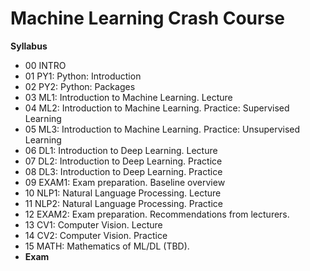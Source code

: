# Machine Learning Crash Course

**Syllabus**  
* 00 INTRO  
* 01 PY1: Python: Introduction  
* 02 PY2: Python: Packages  
* 03 ML1: Introduction to Machine Learning. Lecture  
* 04 ML2: Introduction to Machine Learning. Practice: Supervised Learning
* 05 ML3: Introduction to Machine Learning. Practice: Unsupervised Learning
* 06 DL1: Introduction to Deep Learning. Lecture  
* 07 DL2: Introduction to Deep Learning. Practice 
* 08 DL3: Introduction to Deep Learning. Practice 
* 09 EXAM1: Exam preparation. Baseline overview   
* 10 NLP1: Natural Language Processing. Lecture   
* 11 NLP2: Natural Language Processing. Practice  
* 12 EXAM2: Exam preparation. Recommendations from lecturers. 
* 13 CV1: Computer Vision. Lecture  
* 14 CV2: Computer Vision. Practice 
* 15 MATH: Mathematics of ML/DL (TBD).
* **Exam**  
